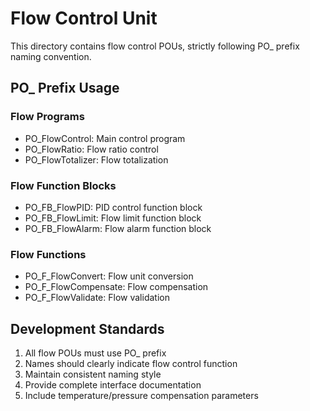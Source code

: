 # Flow Control Unit

This directory contains flow control POUs, strictly following PO_ prefix naming convention.

## PO_ Prefix Usage

### Flow Programs
- PO_FlowControl: Main control program
- PO_FlowRatio: Flow ratio control
- PO_FlowTotalizer: Flow totalization

### Flow Function Blocks
- PO_FB_FlowPID: PID control function block
- PO_FB_FlowLimit: Flow limit function block
- PO_FB_FlowAlarm: Flow alarm function block

### Flow Functions
- PO_F_FlowConvert: Flow unit conversion
- PO_F_FlowCompensate: Flow compensation
- PO_F_FlowValidate: Flow validation

## Development Standards

1. All flow POUs must use PO_ prefix
2. Names should clearly indicate flow control function
3. Maintain consistent naming style
4. Provide complete interface documentation
5. Include temperature/pressure compensation parameters